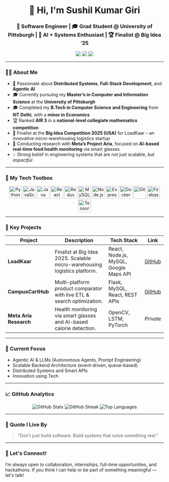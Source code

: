 <h1 align="center">👋 Hi, I'm Sushil Kumar Giri</h1>
<h3 align="center">🚀 Software Engineer | 🎓 Grad Student @ University of Pittsburgh | 🧠 AI + Systems Enthusiast | 🏆 Finalist @ Big Idea ‘25</h3>

<p align="center">
  <a href="https://www.linkedin.com/in/sushilkrgiri/"><img src="https://img.shields.io/badge/LinkedIn-blue?style=for-the-badge&logo=linkedin" /></a>
  <a href="mailto:girisushil23@gmail.com"><img src="https://img.shields.io/badge/Email-D14836?style=for-the-badge&logo=gmail&logoColor=white" /></a>
  <a href="https://github.com/girisushil"><img src="https://img.shields.io/github/followers/girisushil?label=Follow&style=for-the-badge" /></a>
</p>

---

### 👨‍💻 About Me

- 🧠 Passionate about **Distributed Systems**, **Full-Stack Development**, and **Agentic AI**
- 🎓 Currently pursuing my **Master’s in Computer and Information Science** at the **University of Pittsburgh**
- 🎓 Completed my **B.Tech in Computer Science and Engineering** from **IIIT Delhi**, with a **minor in Economics**
- 🏆 Ranked **AIR 3** in a **national-level collegiate mathematics competition**
- 🚀 Finalist at the **Big Idea Competition 2025 (USA)** for LoadKaar – an innovative micro-warehousing logistics startup
- 🔬 Conducting research with **Meta’s Project Aria**, focused on **AI-based real-time food health monitoring** via smart glasses
- 💡 Strong belief in engineering systems that are not just scalable, but *impactful*

---

### 💼 My Tech Toolbox

<p align="center">
  <img src="https://cdn.jsdelivr.net/gh/devicons/devicon/icons/python/python-original.svg" height="40" alt="Python"/>
  <img src="https://cdn.jsdelivr.net/gh/devicons/devicon/icons/javascript/javascript-original.svg" height="40" alt="JavaScript"/>
  <img src="https://cdn.jsdelivr.net/gh/devicons/devicon/icons/java/java-original.svg" height="40" alt="Java"/>
  <img src="https://cdn.jsdelivr.net/gh/devicons/devicon/icons/react/react-original.svg" height="40" alt="React"/>
  <img src="https://cdn.jsdelivr.net/gh/devicons/devicon/icons/redux/redux-original.svg" height="40" alt="Redux"/>
  <img src="https://cdn.jsdelivr.net/gh/devicons/devicon/icons/mysql/mysql-original.svg" height="40" alt="MySQL"/>
  <img src="https://cdn.jsdelivr.net/gh/devicons/devicon/icons/nodejs/nodejs-original.svg" height="40" alt="Node.js"/>
  <img src="https://cdn.jsdelivr.net/gh/devicons/devicon/icons/express/express-original.svg" height="40" alt="Express.js"/>
  <img src="https://cdn.jsdelivr.net/gh/devicons/devicon/icons/docker/docker-original.svg" height="40" alt="Docker"/>
  <img src="https://cdn.jsdelivr.net/gh/devicons/devicon/icons/git/git-original.svg" height="40" alt="Git"/>
  <img src="https://cdn.jsdelivr.net/gh/devicons/devicon/icons/firebase/firebase-plain.svg" height="40" alt="Firebase"/>
  <img src="https://cdn.jsdelivr.net/gh/devicons/devicon/icons/tensorflow/tensorflow-original.svg" height="40" alt="TensorFlow"/>
</p>

---

### 🚀 Key Projects

| Project | Description | Tech Stack | Link |
|--------|-------------|------------|------|
| **LoadKaar** | Finalist at Big Idea 2025. Scalable micro-warehousing logistics platform. | React, Node.js, MySQL, Google Maps API | [GitHub](https://github.com/girisushil/loadkaar) |
| **CampusCartHub** | Multi-platform product comparator with live ETL & search optimization. | Flask, MySQL, React, REST APIs | [GitHub](https://github.com/girisushil/Information-Integration) |
| **Meta Aria Research** | Health monitoring via smart glasses and AI-based calorie detection. | OpenCV, LSTM, PyTorch | *Private* |

---

### 🔭 Current Focus

- Agentic AI & LLMs (Autonomous Agents, Prompt Engineering)
- Scalable Backend Architecture (event-driven, queue-based)
- Distributed Systems and Smart APIs
- Innovation using Tech

---

### 📈 GitHub Analytics

<p align="center">
  <img src="https://github-readme-stats.vercel.app/api?username=girisushil&show_icons=true&theme=radical" alt="GitHub Stats"/>
  <img src="https://github-readme-streak-stats.herokuapp.com/?user=girisushil&theme=tokyonight" alt="GitHub Streak"/>
  <img src="https://github-readme-stats.vercel.app/api/top-langs/?username=girisushil&layout=compact&theme=tokyonight" alt="Top Languages"/>
</p>

---

### 🌱 Quote I Live By

> "Don't just build software. Build systems that solve something real."

---

### 🙌 Let's Connect!

I’m always open to collaboration, internships, full-time opportunities, and hackathons. If you think I can help or be part of something meaningful — let's talk!

